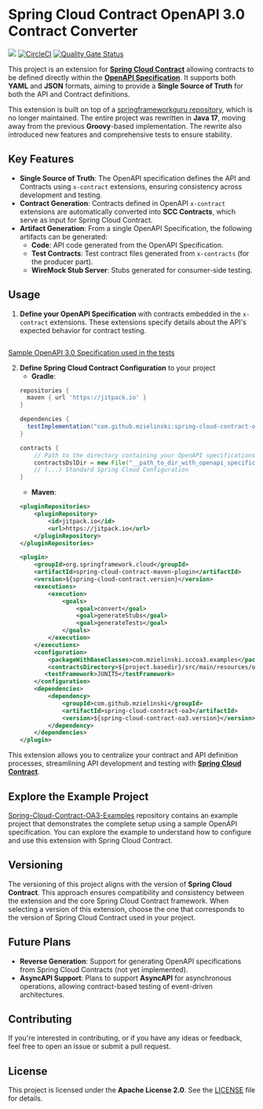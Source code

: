 # Spring Cloud Contract OpenAPI 3.0 Contract Converter

[![](https://jitpack.io/v/mzielinski/spring-cloud-contract-oa3.svg)](https://jitpack.io/#mzielinski/spring-cloud-contract-oa3)
[![CircleCI](https://circleci.com/gh/mzielinski/spring-cloud-contract-oa3.svg?style=svg)](https://circleci.com/gh/mzielinski/spring-cloud-contract-oa3)
[![Quality Gate Status](https://sonarcloud.io/api/project_badges/measure?project=mzielinski_spring-cloud-contract-oa3&metric=alert_status)](https://sonarcloud.io/summary/new_code?id=mzielinski_spring-cloud-contract-oa3)

This project is an extension for [**Spring Cloud Contract**](https://spring.io/projects/spring-cloud-contract) allowing
contracts to be defined directly within the [**OpenAPI Specification**](https://swagger.io/specification/). It supports
both **YAML** and **JSON** formats, aiming to provide a **Single Source of Truth** for both the API and Contract
definitions.

This extension is built on top of
a [springframeworkguru repository](https://github.com/springframeworkguru/spring-cloud-contract-oa3 ), which is no longer
maintained. The entire project was rewritten in **Java 17**, moving away from the previous **Groovy**-based
implementation. The rewrite also introduced new features and comprehensive tests to ensure stability.

## Key Features

- **Single Source of Truth**: The OpenAPI specification defines the API and Contracts using `x-contract` extensions,
  ensuring consistency across development and testing.
- **Contract Generation**: Contracts defined in OpenAPI `x-contract` extensions are automatically converted into **SCC
  Contracts**, which serve as input for Spring Cloud Contract.
- **Artifact Generation**: From a single OpenAPI Specification, the following artifacts can be generated:
    - **Code**: API code generated from the OpenAPI Specification.
    - **Test Contracts**: Test contract files generated from `x-contracts` (for the producer part).
    - **WireMock Stub Server**: Stubs generated for consumer-side testing.

## Usage

1. **Define your OpenAPI Specification** with contracts embedded in the `x-contract` extensions. These extensions
   specify details about the API's expected behavior for contract testing.

```yaml


```

[Sample OpenAPI 3.0 Specification used in the tests](https://github.com/mzielinski/spring-cloud-contract-oa3/tree/master/src/test/resources/openapi)

2. **Define Spring Cloud Contract Configuration** to your project
    - **Gradle**:
     ```groovy
     repositories {
       maven { url 'https://jitpack.io' }
     }
   
     dependencies {
       testImplementation("com.github.mzielinski:spring-cloud-contract-oa3:$springCloudContractOa3Version")
     }
     
     contracts {
         // Path to the directory containing your OpenAPI specifications with x-contract extensions
         contractsDslDir = new File("__path_to_dir_with_openapi_specifications__")
         // (...) Standard Spring Cloud Configuration
     }
     ``` 
    - **Maven**:
     ```xml
     <pluginRepositories>
         <pluginRepository>
             <id>jitpack.io</id>
             <url>https://jitpack.io</url>
         </pluginRepository>
     </pluginRepositories>
   
     <plugin>
         <groupId>org.springframework.cloud</groupId>
         <artifactId>spring-cloud-contract-maven-plugin</artifactId>
         <version>${spring-cloud-contract.version}</version>
         <executions>
             <execution>
                 <goals>
                     <goal>convert</goal>
                     <goal>generateStubs</goal>
                     <goal>generateTests</goal>
                 </goals>
             </execution>
         </executions>
         <configuration>
             <packageWithBaseClasses>com.mzielinski.sccoa3.examples</packageWithBaseClasses>
             <contractsDirectory>${project.basedir}/src/main/resources/openapi</contractsDirectory>
            <testFramework>JUNIT5</testFramework>
         </configuration>
         <dependencies>
             <dependency>
                 <groupId>com.github.mzielinski</groupId>
                 <artifactId>spring-cloud-contract-oa3</artifactId>
                 <version>${spring-cloud-contract-oa3.version}</version>
             </dependency>
         </dependencies>
     </plugin>
     ```

This extension allows you to centralize your contract and API definition processes, streamlining API development and
testing with [**Spring Cloud Contract**](https://spring.io/projects/spring-cloud-contract).

## Explore the Example Project

[Spring-Cloud-Contract-OA3-Examples](https://github.com/mzielinski/spring-cloud-contract-oa3-examples) repository contains an example project that demonstrates the complete setup using a sample OpenAPI specification.
You can explore the example to understand how to configure and use this extension with Spring Cloud Contract.

## Versioning

The versioning of this project aligns with the version of **Spring Cloud Contract**. This approach ensures compatibility
and consistency between the extension and the core Spring Cloud Contract framework. When selecting a version of this
extension, choose the one that corresponds to the version of Spring Cloud Contract used in your project.

## Future Plans

- **Reverse Generation**: Support for generating OpenAPI specifications from Spring Cloud Contracts (not yet
  implemented).
- **AsyncAPI Support**: Plans to support **AsyncAPI** for asynchronous operations, allowing contract-based testing of
  event-driven architectures.

## Contributing

If you're interested in contributing, or if you have any ideas or feedback, feel free to open an issue or submit a pull
request.

## License

This project is licensed under the **Apache License 2.0**. See the [LICENSE](LICENSE) file for details.